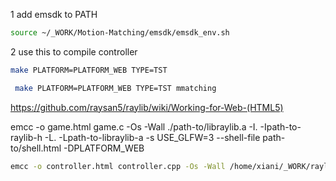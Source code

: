 1 add emsdk to PATH
```bash
source ~/_WORK/Motion-Matching/emsdk/emsdk_env.sh
```

2 use this to compile controller
```bash
make PLATFORM=PLATFORM_WEB TYPE=TST
```
```bash
 make PLATFORM=PLATFORM_WEB TYPE=TST mmatching
```


https://github.com/raysan5/raylib/wiki/Working-for-Web-(HTML5)

emcc -o game.html game.c -Os -Wall ./path-to/libraylib.a -I. -Ipath-to-raylib-h -L. -Lpath-to-libraylib-a -s USE_GLFW=3 --shell-file path-to/shell.html -DPLATFORM_WEB
```bash
emcc -o controller.html controller.cpp -Os -Wall /home/xiani/_WORK/raylib/raylib/src/libraylib.a -I. -I/home/xiani/_WORK/raylib/raylib/src/ -I/home/xiani/_WORK/raylib/raygui/src/ -L. -L/home/xiani/_WORK/raylib/raylib/src/ -s USE_GLFW=3 --shell-file ./shell.html -DPLATFORM_WEB
```

